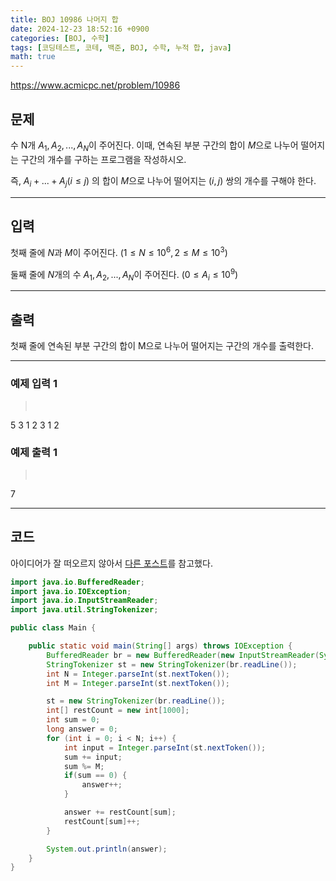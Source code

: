 ```yaml
---
title: BOJ 10986 나머지 합
date: 2024-12-23 18:52:16 +0900
categories: [BOJ, 수학]
tags: [코딩테스트, 코테, 백준, BOJ, 수학, 누적 합, java]
math: true
---
```


<https://www.acmicpc.net/problem/10986>

## 문제
수 N개 $A_1, A_2, ..., A_N$이 주어진다. 이때, 연속된 부분 구간의 합이 $M$으로 나누어 떨어지는 구간의 개수를 구하는 프로그램을 작성하시오.

즉, $A_i + ... + A_j (i ≤ j)$ 의 합이 $M$으로 나누어 떨어지는 $(i, j)$ 쌍의 개수를 구해야 한다.

---
## 입력
첫째 줄에 $N$과 $M$이 주어진다. $(1 ≤ N ≤ 10^6, 2 ≤ M ≤ 10^3)$

둘째 줄에 $N$개의 수 $A_1, A_2, ..., A_N$이 주어진다. $(0 ≤ A_i ≤ 10^9)$

---
## 출력
첫째 줄에 연속된 부분 구간의 합이 M으로 나누어 떨어지는 구간의 개수를 출력한다.

---
### 예제 입력 1
> <pre>
5 3
1 2 3 1 2
> </pre>

### 예제 출력 1
> <pre>
7
> </pre>

---
## 코드

아이디어가 잘 떠오르지 않아서 [다른 포스트](https://nahwasa.com/entry/%EC%9E%90%EB%B0%94-%EB%B0%B1%EC%A4%80-10986-%EB%82%98%EB%A8%B8%EC%A7%80-%ED%95%A9-java)를 참고했다.

```java
import java.io.BufferedReader;
import java.io.IOException;
import java.io.InputStreamReader;
import java.util.StringTokenizer;

public class Main {

    public static void main(String[] args) throws IOException {
        BufferedReader br = new BufferedReader(new InputStreamReader(System.in));
        StringTokenizer st = new StringTokenizer(br.readLine());
        int N = Integer.parseInt(st.nextToken());
        int M = Integer.parseInt(st.nextToken());

        st = new StringTokenizer(br.readLine());
        int[] restCount = new int[1000];
        int sum = 0;
        long answer = 0;
        for (int i = 0; i < N; i++) {
            int input = Integer.parseInt(st.nextToken());
            sum += input;
            sum %= M;
            if(sum == 0) {
                answer++;
            }

            answer += restCount[sum];
            restCount[sum]++;
        }

        System.out.println(answer);
    }
}
```
